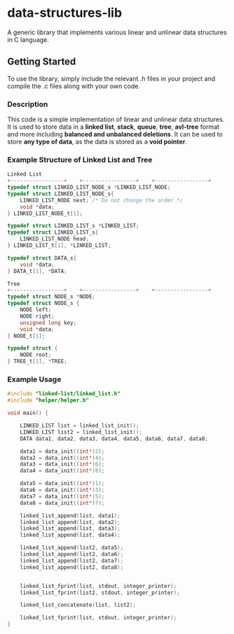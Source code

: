 # data-structures-lib
A generic library that implements various linear and unlinear data structures in C language.

## Getting Started

To use the library, simply include the relevant .h files in your project and compile the .c files along with your own code.

### Description

This code is a simple implementation of linear and unlinear data structures. It is used to store data in a **linked list**, **stack**, **queue**, **tree**, **avl-tree** format and more including **balanced and unbalanced deletions**. It can be used to store **any type of data**, as the data is stored as a **void pointer**. 

### Example Structure of Linked List and Tree

```c
Linked List
+-----------------+    +-----------------+    +-----------------+
typedef struct LINKED_LIST_NODE_s *LINKED_LIST_NODE;
typedef struct LINKED_LIST_NODE_s{
	LINKED_LIST_NODE next; /* Do not change the order */
	void *data;
} LINKED_LIST_NODE_t[1];

typedef struct LINKED_LIST_s *LINKED_LIST;
typedef struct LINKED_LIST_s{
  	LINKED_LIST_NODE head;
} LINKED_LIST_t[1], *LINKED_LIST;

typedef struct DATA_s{
	void *data;
} DATA_t[1], *DATA;

Tree
+-----------------+    +-----------------+    +-----------------+
typedef struct NODE_s *NODE;
typedef struct NODE_s {
	NODE left;
	NODE right;
	unsigned long key;
	void *data;
} NODE_t[1];

typedef struct {
	NODE root;
} TREE_t[1], *TREE;
```

### Example Usage

```c
#include "linked-list/linked_list.h"
#include "helper/helper.h"

void main() {

    LINKED_LIST list = linked_list_init();
    LINKED_LIST list2 = linked_list_init();
    DATA data1, data2, data3, data4, data5, data6, data7, data8;

    data1 = data_init((int*)2);
    data2 = data_init((int*)4);
    data3 = data_init((int*)6);
    data4 = data_init((int*)8);

    data5 = data_init((int*)1);
    data6 = data_init((int*)3);
    data7 = data_init((int*)5);
    data8 = data_init((int*)7);

    linked_list_append(list, data1);
    linked_list_append(list, data2);
    linked_list_append(list, data3);
    linked_list_append(list, data4);

    linked_list_append(list2, data5);
    linked_list_append(list2, data6);
    linked_list_append(list2, data7);
    linked_list_append(list2, data8);


    linked_list_fprint(list, stdout, integer_printer);
    linked_list_fprint(list2, stdout, integer_printer);

    linked_list_concatenate(list, list2);

    linked_list_fprint(list, stdout, integer_printer);
}